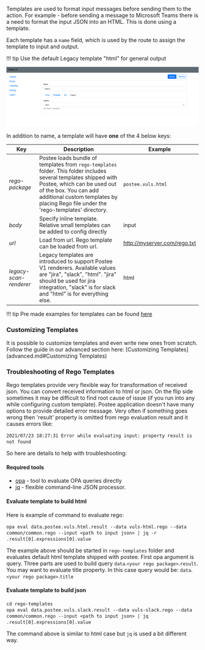Templates are used to format input messages before sending them to the action. For example - before sending a message to Microsoft Teams there is a need to format the input JSON into an HTML. This is done using a template.

Each template has a `name` field, which is used by the route to assign the template to input and output.

!!! tip
    Use the default Legacy template "html" for general output

![settings](img/postee-template-default.png)

In addition to name, a template will have **one** of the 4 below keys:

Key | Description | Example
--- | --- | ---
*rego-package*|Postee loads bundle of templates from `rego-templates` folder. This folder includes several templates shipped with Postee, which can be used out of the box. You can add additional custom templates by placing Rego file under the 'rego-templates' directory.| `postee.vuls.html`
*body*| Specify inline template. Relative small templates can be added to config directly | input
*url*| Load from url. Rego template can be loaded from url.| http://myserver.com/rego.txt
*legacy-scan-renderer*| Legacy templates are introduced to support Postee V1 renderers. Available values are  "jira", "slack", "html". "jira" should be used for jira integration, "slack" is for slack and "html" is for everything else. | html

!!! tip 
    Pre made examples for templates can be found [here](https://github.com/khulnasoft/postee/tree/main/rego-templates)

### Customizing Templates
It is possible to customize templates and even write new ones from scratch. Follow the guide in our advanced section here: [Customizing Templates](advanced.md#Customizing Templates)

### Troubleshooting of Rego Templates

Rego templates provide very flexible way for transformation of received json. You can convert received information to html or json.
On the flip side sometimes it may be difficult to find root cause of issue (if you run into any while configuring custom template).
Postee application doesn't have many options to provide detailed error message. Very often if something goes wrong then 'result' property is omitted from rego evaluation result and it causes errors like:
```
2021/07/23 18:27:31 Error while evaluating input: property result is not found
```
So here are details to help with troubleshooting:
#### Required tools
- [opa](https://www.openpolicyagent.org/docs/latest/#running-opa) - tool to evaluate OPA queries directly
- [jq](https://stedolan.github.io/jq/) - flexible command-line JSON processor.

#### Evaluate template to build html
Here is example of command to evaluate rego:
```
opa eval data.postee.vuls.html.result --data vuls-html.rego --data common/common.rego --input <path to input json> | jq -r .result[0].expressions[0].value
```
The example above should be started in `rego-templates` folder and evaluates default html template shipped with postee. First opa argument is query. Three parts are used to build query `data`.`<your rego package>`.`result`. You may want to evaluate title property. In this case query would be: `data`.`<your rego package>`.`title`

#### Evaluate template to build json

```
cd rego-templates
opa eval data.postee.vuls.slack.result --data vuls-slack.rego --data common/common.rego --input <path to input json> | jq .result[0].expressions[0].value
```

The command above is similar to html case but `jq` is used a bit different way.
